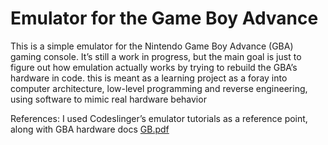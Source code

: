 # Emulator for the Game Boy Advance
This is a simple emulator for the Nintendo Game Boy Advance (GBA) gaming console. It’s still a work in progress, but the main goal is just to figure out how emulation actually works by trying to rebuild the GBA’s hardware in code. this is meant as a learning project as a foray into computer architecture, low-level programming and reverse engineering, using software to mimic real hardware behavior

References:
I used Codeslinger’s emulator tutorials as a reference point, along with GBA hardware docs
[GB.pdf](https://github.com/user-attachments/files/22233081/GB.pdf)



 
